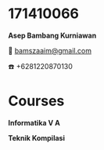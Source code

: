 # 171410066

**Asep Bambang Kurniawan**

:e-mail: bamszaaim@gmail.com

:telephone: +6281220870130


# Courses

**Informatika V A**

**Teknik Kompilasi**
